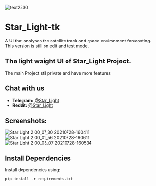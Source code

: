 ![text2330](https://user-images.githubusercontent.com/102483385/190897236-cca2d4f9-7a4a-44c7-b0ff-53696f95719e.png)
# Star_Light-tk
A UI that analyses the satellite track and space environment forecasting.
This version is still on edit and test mode.


## The light waight UI of Star_Light Project.
The main Project stil private and have more features.


## Chat with us
- **Telegram:** [@Star_Light](https://0000)
- **Reddit:**   [@Star_Light](https://0000)


## Screenshots:
![Star Light 2 00_07_30 20210728-160411](https://user-images.githubusercontent.com/102483385/190896929-8e63b9c6-dbaa-4f1b-b400-5a690d8a110a.png)
![Star Light 2 00_01_56 20210728-160611](https://user-images.githubusercontent.com/102483385/190896922-3a8f64bb-461a-473e-af4c-fc18355c392f.png)
![Star Light 2 00_03_07 20210728-160534](https://user-images.githubusercontent.com/102483385/190896928-ec9598a8-1113-4f44-959d-92b1377d8068.png)

## Install Dependencies

Install dependencies using:

```
pip install -r requirements.txt
```
